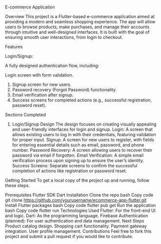               
E-commerce Application 

Overview
This project is a Flutter-based e-commerce application aimed at providing a modern and seamless shopping experience. The app will allow users to browse products, make purchases, and manage their accounts through intuitive and well-designed interfaces. It is built with the goal of ensuring smooth user interactions, from login to checkout.

Features

Login/Signup:

A fully designed authentication flow, including:

Login screen with form validation.
1) Signup screen for new users.
2) Password recovery (Forgot Password) functionality.
3) Email verification after signup.
4) Success screens for completed actions (e.g., successful registration, password reset).

Sections Completed
1. Login/Signup Design
The design focuses on creating visually appealing and user-friendly interfaces for login and signup.
Login: A screen that allows existing users to log in with their credentials, featuring validation for proper input.
Signup: A screen for new users to register, with fields for entering essential details such as email, password, and phone number.
Password Recovery: A screen allowing users to recover their password via email if forgotten.
Email Verification: A simple email verification process upon signing up to ensure the user’s identity.
Success Screens: Separate screens to confirm the successful completion of actions like registration or password reset.


Getting Started
To get a local copy of the project up and running, follow these steps.

Prerequisites
Flutter SDK
Dart
Installation
Clone the repo
bash
Copy code
git clone https://github.com/yourusername/ecommerce-app-flutter.git
Install Flutter packages
bash
Copy code
flutter pub get
Run the application
bash
Copy code
flutter run
Technologies Used
Flutter: For the front-end UI and logic.
Dart: As the programming language.
Firebase Authentication (planned): For user authentication and data management.
Next Steps
Product catalog design.
Shopping cart functionality.
Payment gateway integration.
User profile management.
Contributions
Feel free to fork this project and submit a pull request if you would like to contribute.
